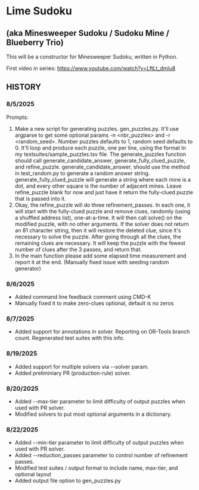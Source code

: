 # Lime Sudoku 
## (aka Minesweeper Sudoku / Sudoku Mine / Blueberry Trio)

This will be a constructor for Minesweeper Sudoku, written in Python.

First video in series: https://www.youtube.com/watch?v=LftLt_dmlu8

## HISTORY

### 8/5/2025

Prompts:
1. Make a new script for generating puzzles.  gen_puzzles.py. It'll use argparse to get some optional params -n <nbr_puzzles> and -r <random_seed>. Number puzzles defaults to 1, random seed defaults to 0.  It'll loop and produce each puzzle, one per line, using the format In my testsuites/sample_puzzles.tsv file.  The generate_puzzles function should call generate_candidate_answer, generate_fully_clued_puzzle, and refine_puzzle.  generate_candidate_answer, should use the method in test_random.py to generate a random answer string.  generate_fully_clued_puzzle will generate a string where each mine is a dot, and every other square is the number of adjacent mines.  Leave refine_puzzle blank for now and just have it return the fully-clued puzzle that is passed into it.  
2. Okay, the refine_puzzle will do three refinement_passes.  In each one, it will start with the fully-clued puzzle and remove clues, randomly (using a shuffled address list), one-at-a-time.  It will then call solve() on the modified puzzle, with no other arguments.  If the solver does not return an 81 character string, then it will restore the deleted clue, since it's necessary to solve the puzzle.  After going through all the clues, the remaining clues are necessary.  It will keep the puzzle with the fewest number of clues after the 3 passes, and return that.
3. In the main function please add some elapsed time measurement and report it at the end.
(Manually fixed issue with seeding random generator)

### 8/6/2025

- Added command line feedback comment using CMD-K
- Manually fixed it to make zero-clues optional, default is no zeros

### 8/7/2025

- Added support for annotations in solver.  Reporting on OR-Tools branch count.  Regenerated test suites with this info.

### 8/19/2025

- Added support for multiple solvers via --solver param.
- Added preliminiary PR (production-rule) solver.

### 8/20/2025

- Added --max-tier parameter to limit difficulty of output puzzles when used with PR solver.
- Modified solvers to put most optional arguments in a dictionary.

### 8/22/2025

- Added --min-tier parameter to limit difficulty of output puzzles when used with PR solver.
- Added --reduction_passes parameter to control number of refinement passes.
- Modified test suites / output format to include name, max-tier, and optional layout
- Added output file option to gen_puzzles.py

